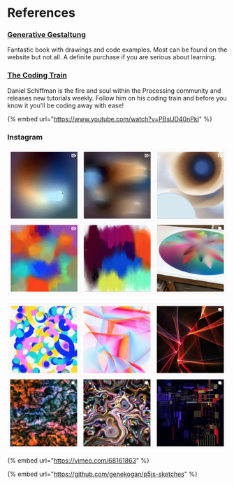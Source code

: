# References

### [Generative Gestaltung](http://www.generative-gestaltung.de/2/)

Fantastic book with drawings and code examples. Most can be found on the website but not all. A definite purchase if you are serious about learning. 

### [The Coding Train](https://www.youtube.com/user/shiffman/videos)

Daniel Schiffman is the fire and soul within the Processing community and releases new tutorials weekly. Follow him on his coding train and before you know it you'll be coding away with ease!

{% embed url="https://www.youtube.com/watch?v=PBsUD40nPkI" %}

### Instagram

![@zach.lieberman](../../.gitbook/assets/screenshot-2019-09-22-at-21.54.25.png)

![@manoloide](../../.gitbook/assets/screenshot-2019-09-22-at-21.52.58.png)

{% embed url="https://vimeo.com/68161863" %}

{% embed url="https://github.com/genekogan/p5js-sketches" %}







